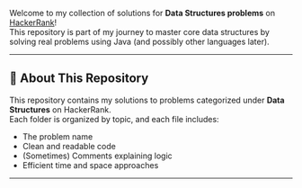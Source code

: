 Welcome to my collection of solutions for **Data Structures problems** on [HackerRank](https://www.hackerrank.com/)!  
This repository is part of my journey to master core data structures by solving real problems using Java (and possibly other languages later).

---

## 📌 About This Repository

This repository contains my solutions to problems categorized under **Data Structures** on HackerRank.  
Each folder is organized by topic, and each file includes:
- The problem name
- Clean and readable code
- (Sometimes) Comments explaining logic
- Efficient time and space approaches

---
